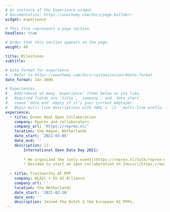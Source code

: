 ```yaml
---
# An instance of the Experience widget.
# Documentation: https://wowchemy.com/docs/page-builder/
widget: experience

# This file represents a page section.
headless: true

# Order that this section appears on the page.
weight: 40

title: Milestones
subtitle:

# Date format for experience
#   Refer to https://wowchemy.com/docs/customization/#date-format
date_format: Jan 2006

# Experiences.
#   Add/remove as many `experience` items below as you like.
#   Required fields are `title`, `company`, and `date_start`.
#   Leave `date_end` empty if it's your current employer.
#   Begin multi-line descriptions with YAML's `|2-` multi-line prefix.
experience:
  - title: Green Deal Open Collaboration
    company: Reprex and collaborators
    company_url: 'https://reprex.nl/'
    location: the Hague, Netherlands
    date_start: '2021-03-05'
    date_end: ''
    description: |2-
        International Open Data Day 2021:
        
        * We organized the [only event](https://reprex.nl/talk/reprex-open-data-day-2021/) in the Netherlands
        * Decided to start an open collaboration on [music](https://music.dataobservatory.eu/) and [climate change](https://netzero.dataobservatory.eu/).
        
  - title: Trustworthy AI PPP 
    company: NLAIC + EU AI Alliance
    company_url: ''
    location: the Netherlands
    date_start: '2021-02-16'
    date_end: ''
    description: Joined the Dutch & the European AI PPPs.
---
```

